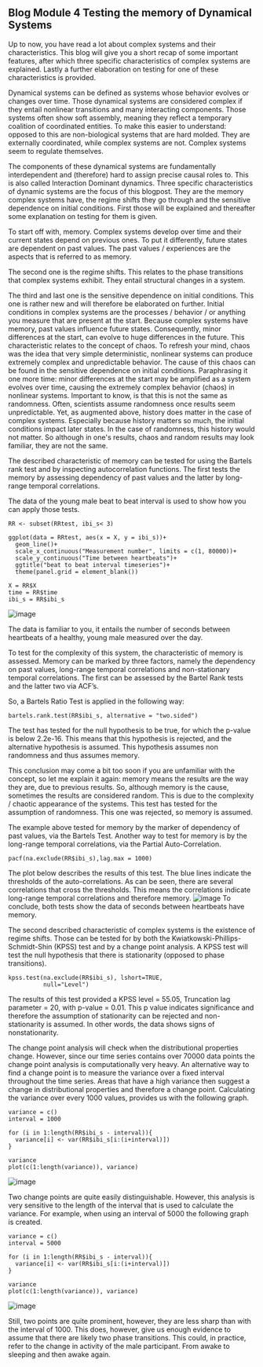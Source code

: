 ## Blog Module 4 Testing the memory of Dynamical Systems
Up to now, you have read a lot about complex systems and their characteristics. This blog will give you a short recap of some important features, after which three specific characteristics of complex systems are explained. Lastly a further elaboration on testing for one of these characteristics is provided. 
 
Dynamical systems can be defined as systems whose behavior evolves or changes over time. Those dynamical systems are considered complex if they entail nonlinear transitions and many interacting components. Those systems often show soft assembly, meaning they reflect a temporary coalition of coordinated entities. To make this easier to understand: opposed to this are non-biological systems that are hard molded. They are externally coordinated, while complex systems are not. Complex systems seem to regulate themselves. 
 
The components of these dynamical systems are fundamentally interdependent and (therefore) hard to assign precise causal roles to. This is also called Interaction Dominant dynamics. Three specific characteristics of dynamic systems are the focus of this blogpost. They are the memory complex systems have, the regime shifts they go through and the sensitive dependence on initial conditions. First those will be explained and thereafter some explanation on testing for them is given. 
 
To start off with, memory. Complex systems develop over time and their current states depend on previous ones. To put it differently, future states are dependent on past values. The past values / experiences are the aspects that is referred to as memory.
 
The second one is the regime shifts. This relates to the phase transitions that complex systems exhibit. They entail structural changes in a system. 
 
The third and last one is the sensitive dependence on initial conditions. This one is rather new and will therefore be elaborated on further. Initial conditions in complex systems are the processes / behavior / or anything you measure that are present at the start. Because complex systems have memory, past values influence future states. Consequently, minor differences at the start, can evolve to huge differences in the future. 
This characteristic relates to the concept of chaos. To refresh your mind, chaos was the idea that very simple deterministic, nonlinear systems can produce extremely complex and unpredictable behavior. The cause of this chaos can be found in the sensitive dependence on initial conditions. Paraphrasing it one more time: minor differences at the start may be amplified as a system evolves over time, causing the extremely complex behavior (chaos) in nonlinear systems. Important to know, is that this is not the same as randomness. Often, scientists assume randomness once results seem unpredictable. Yet, as augmented above, history does matter in the case of complex systems. Especially because history matters so much, the initial conditions impact later states. In the case of randomness, this history would not matter. So although in one's results, chaos and random results may look familiar, they are not the same. 
 
The described characteristic of memory can be tested for using the Bartels rank test and by inspecting autocorrelation functions. The first tests the memory by assessing dependency of past values and the latter by long-range temporal correlations.
 
The data of the young male beat to beat interval is used to show how you can apply those tests.


``` RR <- read.csv("RR.csv")
RR <- subset(RRtest, ibi_s< 3)

ggplot(data = RRtest, aes(x = X, y = ibi_s))+
  geom_line()+
  scale_x_continuous("Measurement number", limits = c(1, 80000))+
  scale_y_continuous("Time between heartbeats")+
  ggtitle("beat to beat interval timeseries")+
  theme(panel.grid = element_blank())

X = RR$X
time = RR$time
ibi_s = RR$ibi_s 
```

![image](https://user-images.githubusercontent.com/78364132/158975341-b34710a1-af50-4af6-b901-ad9b9c1a0dae.png)

The data is familiar to you, it entails the number of seconds between heartbeats of a healthy, young male measured over the day. 
 
To test for the complexity of this system, the characteristic of memory is assessed. Memory can be marked by three factors, namely the dependency on past values, long-range temporal correlations and non-stationary temporal correlations. The first can be assessed by the Bartel Rank tests and the latter two via ACF’s. 
 

So, a Bartels Ratio Test is applied in the following way:
 ```
 bartels.rank.test(RR$ibi_s, alternative = "two.sided")
 ```
The test has tested for the null hypothesis to be true, for which the p-value is below 2.2e-16. This means that this hypothesis is rejected, and the alternative hypothesis is assumed. This hypothesis assumes non randomness and thus assumes memory. 
 
This conclusion may come a bit too soon if you are unfamiliar with the concept, so let me explain it again: memory means the results are the way they are, due to previous results. So, although memory is the cause, sometimes the results are considered random. This is due to the complexity / chaotic appearance of the systems. This test has tested for the assumption of randomness. This one was rejected, so memory is assumed. 

 
The example above tested for memory by the marker of dependency of past values, via the Bartels Test. Another way to test for memory is by the long-range temporal correlations, via the Partial Auto-Correlation. 
```
pacf(na.exclude(RR$ibi_s),lag.max = 1000)
```

The plot below describes the results of this test. The blue lines indicate the thresholds of the auto-correlations. As can be seen, there are several correlations that cross the thresholds. This means the correlations indicate long-range temporal correlations and therefore memory. 
![image](https://user-images.githubusercontent.com/78364132/158976407-25fc1140-7d16-419a-bc8e-61bc066ed76c.png)
To conclude, both tests show the data of seconds between heartbeats have memory. 

The second described characteristic of complex systems is the existence of regime shifts. Those can be tested for by both the Kwiatkowski-Phillips-Schmidt-Shin (KPSS) test and by a change point analysis. A KPSS test will test the null hypothesis that there is stationarity (opposed to phase transitions).
```
kpss.test(na.exclude(RR$ibi_s), lshort=TRUE, 
          null="Level")
```
The results of this test provided a KPSS level = 55.05, Truncation lag parameter = 20, with p-value = 0.01. This p value indicates significance and therefore the assumption of stationarity can be rejected and non-stationarity is assumed. In other words, the data shows signs of nonstationarity. 

The change point analysis will check when the distributional properties change. However, since our time series contains over 70000 data points the change point analysis is computationally very heavy. An alternative way to find a change point is to measure the variance over a fixed interval throughout the time series. Areas that have a high variance then suggest a change in distributional properties and therefore a change point. Calculating the variance over every 1000 values, provides us with the following graph. 
```
variance = c()
interval = 1000

for (i in 1:length(RR$ibi_s - interval)){
  variance[i] <- var(RR$ibi_s[i:(i+interval)])
}
  
variance
plot(c(1:length(variance)), variance)
```
![image](https://user-images.githubusercontent.com/78364132/158976684-22ad6aaf-5c36-4b51-87ed-c3880fb5c72e.png)

Two change points are quite easily distinguishable. However, this analysis is very sensitive to the length of the interval that is used to calculate the variance. For example, when using an interval of 5000 the following graph is created. 
```
variance = c()
interval = 5000

for (i in 1:length(RR$ibi_s - interval)){
  variance[i] <- var(RR$ibi_s[i:(i+interval)])
}
  
variance
plot(c(1:length(variance)), variance)
```
![image](https://user-images.githubusercontent.com/78364132/158976737-c59ddc26-f0d6-472f-88d6-3d8f77ac63c0.png)

Still, two points are quite prominent, however, they are less sharp than with the interval of 1000. This does, however, give us enough evidence to assume that there are likely two phase transitions. This could, in practice, refer to the change in activity of the male participant. From awake to sleeping and then awake again.


